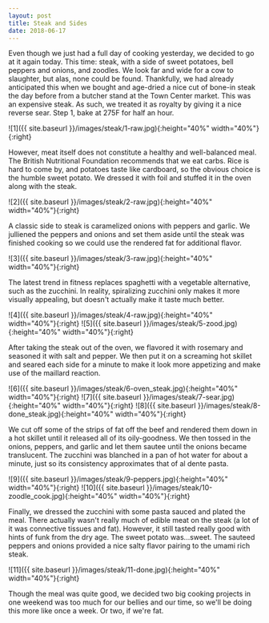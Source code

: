 ```yaml
---
layout: post
title: Steak and Sides
date: 2018-06-17
---
```



Even though we just had a full day of cooking yesterday, we decided to go at it again today. This time: steak, with a side of sweet potatoes, bell peppers and onions, and zoodles. We look far and wide for a cow to slaughter, but alas, none could be found. Thankfully, we had already anticipated this when we bought and age-dried a nice cut of bone-in steak the day before from a butcher stand at the Town Center market. This was an expensive steak. As such, we treated it as royalty by giving it a nice reverse sear. Step 1, bake at 275F for half an hour.


![1]({{ site.baseurl }}/images/steak/1-raw.jpg){:height="40%" width="40%"}{:right}

However, meat itself does not constitute a healthy and well-balanced meal. The British Nutritional Foundation recommends that we eat carbs. Rice is hard to come by, and potatoes taste like cardboard, so the obvious choice is the humble sweet potato. We dressed it with foil and stuffed it in the oven along with the steak.

![2]({{ site.baseurl }}/images/steak/2-raw.jpg){:height="40%" width="40%"}{:right}

A classic side to steak is caramelized onions with peppers and garlic. We julliened the peppers and onions and set them aside until the steak was finished cooking so we could use the rendered fat for additional flavor.

![3]({{ site.baseurl }}/images/steak/3-raw.jpg){:height="40%" width="40%"}{:right}

The latest trend in fitness replaces spaghetti with a vegetable alternative, such as the zucchini. In reality, spiralizing zucchini only makes it more visually appealing, but doesn't actually make it taste much better.

![4]({{ site.baseurl }}/images/steak/4-raw.jpg){:height="40%" width="40%"}{:right}
![5]({{ site.baseurl }}/images/steak/5-zood.jpg){:height="40%" width="40%"}{:right}

After taking the steak out of the oven, we flavored it with rosemary and seasoned it with salt and pepper. We then put it on a screaming hot skillet and seared each side for a minute to make it look more appetizing and make use of the maillard reaction.

![6]({{ site.baseurl }}/images/steak/6-oven_steak.jpg){:height="40%" width="40%"}{:right}
![7]({{ site.baseurl }}/images/steak/7-sear.jpg){:height="40%" width="40%"}{:right}
![8]({{ site.baseurl }}/images/steak/8-done_steak.jpg){:height="40%" width="40%"}{:right}

We cut off some of the strips of fat off the beef and rendered them down in a hot skillet until it released all of its oily-goodness. We then tossed in the onions, peppers, and garlic and let them sautee until the onions became translucent. The zucchini was blanched in a pan of hot water for about a minute, just so its consistency approximates that of al dente pasta.

![9]({{ site.baseurl }}/images/steak/9-peppers.jpg){:height="40%" width="40%"}{:right}
![10]({{ site.baseurl }}/images/steak/10-zoodle_cook.jpg){:height="40%" width="40%"}{:right}

Finally, we dressed the zucchini with some pasta sauced and plated the meal. There actually wasn't really much of edible meat on the steak (a lot of it was connective tissues and fat). However, it still tasted really good with hints of funk from the dry age. The sweet potato was...sweet. The sauteed peppers and onions provided a nice salty flavor pairing to the umami rich steak.

![11]({{ site.baseurl }}/images/steak/11-done.jpg){:height="40%" width="40%"}{:right}

Though the meal was quite good, we decided two big cooking projects in one weekend was too much for our bellies and our time, so we'll be doing this more like once a week. Or two, if we're fat.
